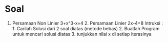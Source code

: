 # Soal
1. Persamaan Non Linier  3+x^3-x=4   2. Persamaan Linier  2x-4=8   Intruksi : 1. Carilah Solusi dari 2 soal diatas (metode bebas) 2. Buatlah Program untuk mencari solusi diatas 3. tunjukkan nilai x di setiap iterasinya
